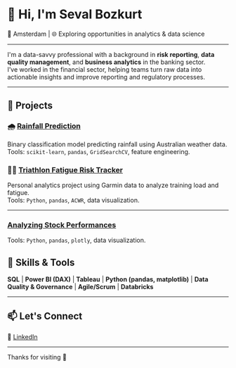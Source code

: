 # 👋 Hi, I'm Seval Bozkurt

📍 Amsterdam | 🌐 Exploring opportunities in analytics & data science

---

I'm a data-savvy professional with a background in **risk reporting**, **data quality management**, and **business analytics** in the banking sector.  
I’ve worked in the financial sector, helping teams turn raw data into actionable insights and improve reporting and regulatory processes.

---

## 🚀 Projects

### 🌧️ [Rainfall Prediction](https://github.com/NSBozkurtG/rainfall-prediction)  
Binary classification model predicting rainfall using Australian weather data.  
Tools: `scikit-learn`, `pandas`, `GridSearchCV`, feature engineering.

### 🏃‍♀️ [Triathlon Fatigue Risk Tracker](https://github.com/NSBozkurtG/triathlon-fatigue)  
Personal analytics project using Garmin data to analyze training load and fatigue.  
Tools: `Python`, `pandas`, `ACWR`, data visualization.

---
###  [Analyzing Stock Performances](https://github.com/NSBozkurtG/analyzing-stock-performances)
Tools: `Python`, `pandas`, `plotly`, data visualization.

## 🧠 Skills & Tools

**SQL** | **Power BI (DAX)** | **Tableau** | **Python (pandas, matplotlib)** | **Data Quality & Governance** | **Agile/Scrum**  | **Databricks**

---

## 📫 Let's Connect

🔗 [LinkedIn](https://linkedin.com/in/sevalbozkurt)  

---

Thanks for visiting 💙
